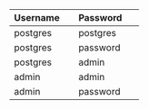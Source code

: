 |Username     |Password     |
|-------------|-------------|
|postgres     |postgres     |
|postgres     |password     |
|postgres     |admin        |
|admin        |admin        |
|admin        |password     |
